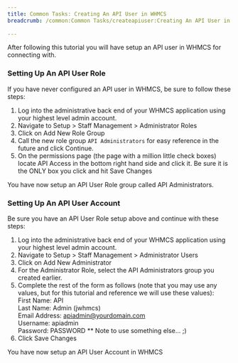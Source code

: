 ```yaml
---
title: Common Tasks: Creating An API User in WHMCS
breadcrumb: /common:Common Tasks/createapiuser:Creating An API User in WHMCS/
 
---
```


After following this tutorial you will have setup an API user in WHMCS for connecting with.

### Setting Up An API User Role

If you have never configured an API user in WHMCS, be sure to follow these steps:

1. Log into the administrative back end of your WHMCS application using your highest level admin account.
2. Navigate to Setup > Staff Management > Administrator Roles
3. Click on Add New Role Group
4. Call the new role group `API Administrators` for easy reference in the future and click Continue.
5. On the permissions page (the page with a million little check boxes) locate API Access in the bottom right hand side and click it.  Be sure it is the ONLY box you click and hit Save Changes

You have now setup an API User Role group called API Administrators.

### Setting Up An API User Account

Be sure you have an API User Role setup above and continue with these steps:

1. Log into the administrative back end of your WHMCS application using your highest level admin account.
2. Navigate to Setup > Staff Management > Administrator Users
3. Click on Add New Administrator
4. For the Administrator Role, select the API Administrators group you created earlier.
5. Complete the rest of the form as follows (note that you may use any values, but for this tutorial and reference we will use these values):<br />
First Name:  API<br />
Last Name:  Admin (jwhmcs)<br />
Email Address:  apiadmin@yourdomain.com<br />
Username:  apiadmin<br />
Password:  PASSWORD ** Note to use something else... ;)<br />
6. Click Save Changes

You have now setup an API User Account in WHMCS
